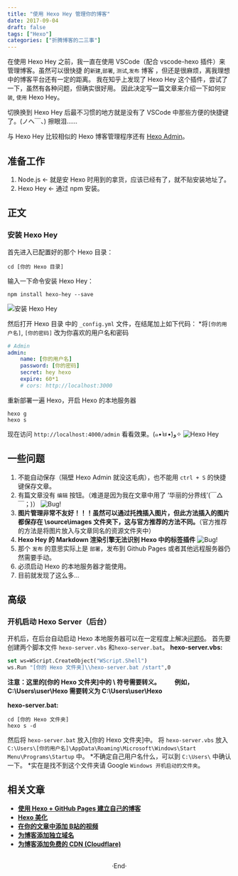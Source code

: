 ```yaml
---
title: "使用 Hexo Hey 管理你的博客"
date: 2017-09-04
draft: false
tags: ["Hexo"]
categories: ["折腾博客的二三事"]
---
```


在使用 Hexo Hey 之前，我一直在使用 VSCode（配合 vscode-hexo 插件）来管理博客。虽然可以很快捷 的`新建`,`部署`, `测试`,`发布` 博客 ，但还是很麻烦，离我理想中的博客平台还有一定的距离。
我在知乎上发现了 Hexo Hey 这个插件，尝试了一下，虽然有各种问题，但确实很好用。
因此决定写一篇文章来介绍一下如何`安装`, `使用` Hexo Hey。

切换换到 Hexo Hey 后最不习惯的地方就是没有了 VSCode 中那些方便的快捷键了。(ノへ￣、) 擦眼泪……

与 Hexo Hey 比较相似的 Hexo 博客管理程序还有 [Hexo Admin](https://github.com/jaredly/hexo-admin)。

<!-- more -->

## 准备工作

1. Node.js <- 就是安 Hexo 时用到的拿货，应该已经有了，就不贴安装地址了。
2. Hexo Hey <- 通过 npm 安装。

## 正文

### 安装 Hexo Hey

首先进入已配置好的那个 Hexo 目录：

```shell
cd [你的 Hexo 目录]
```

输入一下命令安装 Hexo Hey：

```shell
npm install hexo-hey --save
```

![安装 Hexo Hey](https://mogeko.github.io/blog-images/r/004/install_hexo_hey.png)

然后打开 Hexo 目录 中的 `_config.yml` 文件，在结尾加上如下代码：
*将`[你的用户名]`, `[你的密码]` 改为你喜欢的用户名和密码

```yml
# Admin
admin:
    name: [你的用户名]
    password: [你的密码]
    secret: hey hexo
    expire: 60*1
    # cors: http://localhost:3000
```

重新部署一遍 Hexo，开启 Hexo 的本地服务器

```shell
hexo g
hexo s
```

现在访问 `http://localhost:4000/admin` 看看效果。(๑•̀ㅂ•́)و✧
![Hexo Hey](https://mogeko.github.io/blog-images/r/004/hexo_hey.png)

## 一些问题

1. 不能自动保存（隔壁 Hexo Admin 就没这毛病），也不能用 `ctrl + S` 的快捷键保存文章。
2. 有篇文章没有 `编辑` 按钮。（难道是因为我在文章中用了 ‘华丽的分界线’(￣△￣；)）
   ![Bug!](https://mogeko.github.io/blog-images/r/004/bug_1.png)
3. **图片管理非常不友好！！！虽然可以通过托拽插入图片，但此方法插入的图片都保存在 \source\images 文件夹下，这与官方推荐的方法不同。**（官方推荐的方法是将图片放入与文章同名的资源文件夹中）
4. **Hexo Hey 的 Markdown 渲染引擎无法识别 Hexo 中的标签插件**
   ![Bug!](https://mogeko.github.io/blog-images/r/004/bug_2.png)
5. 那个 `发布` 的意思实际上是 `部署`，发布到 Github Pages 或者其他远程服务器仍然需要手动。
6. 必须启动 Hexo 的本地服务器才能使用。
7. 目前就发现了这么多…

## 高级

### 开机启动 Hexo Server（后台）

开机后，在后台自动启动 Hexo 本地服务器可以在一定程度上解决[问题6](#bug_6)。
首先要创建两个脚本文件 `hexo-server.vbs` 和`hexo-server.bat`。
**hexo-server.vbs:**

```vb
set ws=WScript.CreateObject("WScript.Shell")
ws.Run "[你的 Hexo 文件夹]\\hexo-server.bat /start",0
```

**注意：这里的[你的 Hexo 文件夹]中的 \ 符号需要转义。**
&emsp;&emsp;**例如，C:\Users\user\Hexo 需要转义为 C:\\Users\\user\\Hexo**

**hexo-server.bat:**

```shell
cd [你的 Hexo 文件夹]
hexo s -d
```

然后将 `hexo-server.bat` 放入[你的 Hexo 文件夹]中。
将 `hexo-server.vbs` 放入 `C:\Users\[你的用户名]\AppData\Roaming\Microsoft\Windows\Start Menu\Programs\Startup` 中。
*不确定自己用户名什么，可以到 `C:\Users\` 中确认一下。
*实在是找不到这个文件夹请 Google `Windows 开机启动的文件夹`。

## 相关文章

- [**使用 Hexo + GitHub Pages 建立自己的博客**](https://mogeko.github.io/2017/002/)
- [**Hexo 美化**](https://mogeko.github.io/2017/003/)
- [**在你的文章中添加 B站的视频**](https://mogeko.github.io/2017/005/)
- [**为博客添加独立域名**](https://mogeko.github.io/2019/048/)
- [**为博客添加免费的 CDN (Cloudflare)**](https://mogeko.github.io/2019/056/)

<br>

<center>  ·End·  </center>
